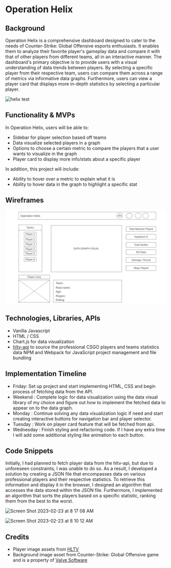 # Operation Helix

## Background
Operation Helix is a comprehensive dashboard designed to cater to the needs of Counter-Strike: Global Offensive esports enthusiasts. It enables them to analyze their favorite player's gameplay data and compare it with that of other players from different teams, all in an interactive manner. The dashboard's primary objective is to provide users with a visual understanding of data trends between players. By selecting a specific player from their respective team, users can compare them across a range of metrics via informative data graphs. Furthermore, users can view a player card that displays more in-depth statistics by selecting a particular player.

![helix test](https://user-images.githubusercontent.com/11719460/220924146-e7daa536-425d-4d57-9974-283190fba7c9.gif)


## Functionality & MVPs
In Operation Helix, users will be able to:
- Sidebar for player selection based off teams
- Data visualize selected players in a graph
- Options to choose a certain metric to compare the players that a user wants to visualize in the graph
- Player card to display more info/stats about a specific player

In addition, this project will include:
- Ability to hover over a metric to explain what it is
- Ability to hover data in the graph to highlight a specific stat

## Wireframes
![wireframe](images/wireframe.png)

## Technologies, Libraries, APIs
- Vanilla Javascript
- HTML / CSS
- Chart.js for data visualization
- [hltv-api](https://github.com/dajk/hltv-api) to source the professional CSGO players and teams statistics data
NPM and Webpack for JavaScript project management and file bundling

## Implementation Timeline
- Friday: Set up project and start implementing HTML, CSS and begin process of fetching data from the API.
- Weekend : Complete logic for data visualization using the data visual library of my choice and figure out how to implement the fetched data to appear on to the data graph.
- Monday : Continue solving any data visualization logic if need and start creating interactive buttons for navigation bar and player selector.
- Tuesday : Work on player card feature that will be fetched from api.
- Wednesday : Finish styling and refactoring code. If I have any extra time I will add some additional styling like animation to each button.

## Code Snippets
Initially, I had planned to fetch player data from the hltv-api, but due to unforeseen constraints, I was unable to do so. As a result, I developed a solution by creating a JSON file that encompasses data on various professional players and their respective statistics. To retrieve this information and display it in the browser, I designed an algorithm that accesses the data stored within the JSON file. Furthermore, I implemented an algorithm that sorts the players based on a specific statistic, ranking them from the best to the worst.

![Screen Shot 2023-02-23 at 8 17 08 AM](https://user-images.githubusercontent.com/11719460/220917463-75362d90-34cf-48f9-9dde-140b1c7b23d8.png)


![Screen Shot 2023-02-23 at 8 10 12 AM](https://user-images.githubusercontent.com/11719460/220917001-c9f43bd6-761b-4fa0-acbd-66839d72f8e0.png)

## Credits
- Player image assets from [HLTV](https://www.hltv.org)
- Background image asset from Counter-Strike: Global Offensive game and is a property of [Valve Software](https://www.valvesoftware.com/en)

